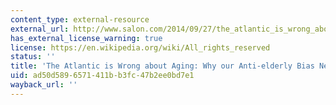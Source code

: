 ```yaml
---
content_type: external-resource
external_url: http://www.salon.com/2014/09/27/the_atlantic_is_wrong_about_aging_why_our_anti_elderly_bias_needs_to_change/
has_external_license_warning: true
license: https://en.wikipedia.org/wiki/All_rights_reserved
status: ''
title: 'The Atlantic is Wrong about Aging: Why our Anti-elderly Bias Needs to Change'
uid: ad50d589-6571-411b-b3fc-47b2ee0bd7e1
wayback_url: ''
---
```

